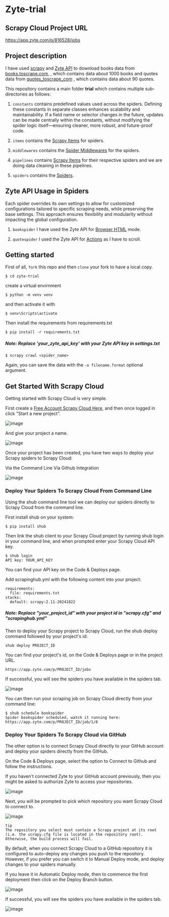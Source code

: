 # Zyte-trial

## Scrapy Cloud Project URL
https://app.zyte.com/p/816528/jobs

## Project description

I have used [scrapy](https://scrapy.org) and [Zyte API](https://www.zyte.com/zyte-api) to download books data from [books.toscrape.com](http://books.toscrape.com), , which contains data about 1000 books and quotes data from [quotes_toscrape_com](http://quotes.toscrape.com/scroll) , which contains data about 90 quotes.

This repository contains a main folder **trial** which contains multiple sub-directories as follows: 

1. `constants`  contains predefined values used across the spiders. Defining these constants in separate classes enhances scalability and maintainability. If a field name or selector changes in the future, updates can be made centrally within the constants, without modifying the spider logic itself—ensuring cleaner, more robust, and future-proof code.

2. `items` contains the [Scrapy Items](https://docs.scrapy.org/en/latest/topics/items.html) for spiders.

3. `middlewares` contains the [Spider Middlewares](https://docs.scrapy.org/en/latest/topics/spider-middleware.html) for the spiders.

4. `pipelines` contains [Scrapy Items](https://docs.scrapy.org/en/latest/topics/items.html) for their respective spiders and we are doing data cleaning in these pipelines.

5. `spiders` contains the [Spiders](https://docs.scrapy.org/en/latest/topics/spiders.html).

## Zyte API Usage in Spiders
Each spider overrides its own settings to allow for customized configurations tailored to specific scraping needs, while preserving the base settings. This approach ensures flexibility and modularity without impacting the global configuration.

1. `bookspider` I have used the Zyte API for [Browser HTML](https://docs.zyte.com/zyte-api/usage/browser.html#browser-html) mode.

2. `quotespider` I used the Zyte API for [Actions](https://docs.zyte.com/zyte-api/usage/browser.html#actions) as I have to scroll.

## Getting started

First of all, `fork` this repo and then `clone` your fork to have a local copy.
```
$ cd zyte-trial
```
create a virtual envirnment
```
$ python -m venv venv
```
and then activate it with
```
$ venv\Scripts\activate
```  
Then install the requirements from requirements.txt
```
$ pip install -r requirements.txt
```
##### Note: Replace 'your_zyte_api_key' with your Zyte API key in settings.txt
```
$ scrapy crawl <spider_name>
``` 
Again, you can save the data with the `-o filename.format` optional argument.

## Get Started With Scrapy Cloud

Getting started with Scrapy Cloud is very simple.

First create a [Free Account Scrapy Cloud Here](https://app.zyte.com/account/signup/scrapycloud), and then once logged in click "Start a new project".

![image](https://github.com/user-attachments/assets/1417eb9d-ed4b-4cdf-8e26-a646bfdbdfad)

And give your project a name.

![image](https://github.com/user-attachments/assets/aef7e4de-21a4-4e5c-8bd6-10c14d3a75f2)

Once your project has been created, you have two ways to deploy your Scrapy spiders to Scrapy Cloud:

Via the Command Line
Via Github Integration

![image](https://github.com/user-attachments/assets/2a258385-f356-4cc2-8f69-b1420d2048fd)

### Deploy Your Spiders To Scrapy Cloud From Command Line

Using the shub command line tool we can deploy our spiders directly to Scrapy Cloud from the command line.

First install shub on your system:
```
$ pip install shub
``` 
Then link the shub client to your Scrapy Cloud project by running shub login in your command line, and when prompted enter your Scrapy Cloud API key.
```
$ shub login
API key: YOUR_API_KEY
``` 
You can find your API key on the Code & Deploys page.

Add scrapinghub.yml with the following content into your project:
```
requirements:
  file: requirements.txt
stacks:
  default: scrapy:2.11-20241022
```
##### Note: Replace "your_project_id" with your project id in "scrapy.cfg" and "scrapinghub.yml"

Then to deploy your Scrapy project to Scrapy Cloud, run the shub deploy command followed by your project's id:

```
shub deploy PROJECT_ID
```
You can find your project's id, on the Code & Deploys page or in the project URL.
```
https://app.zyte.com/p/PROJECT_ID/jobs
```
If successful, you will see the spiders you have available in the spiders tab.

![image](https://github.com/user-attachments/assets/3875a576-a50c-4ebe-a45b-e4eb90a60a00)

You can then run your scraping job on Scrapy Cloud directly from your command line:
```
$ shub schedule bookspider 
Spider bookspider scheduled, watch it running here:
https://app.zyte.com/p/PROJECT_ID/job/1/8
```
### Deploy Your Spiders To Scrapy Cloud via GitHub

The other option is to connect Scrapy Cloud directly to your GitHub account and deploy your spiders directly from the GitHub.

On the Code & Deploys page, select the option to Connect to Github and follow the instructions.

If you haven't connected Zyte to your GitHub account previously, then you might be asked to authorize Zyte to access your repositories.

![image](https://github.com/user-attachments/assets/a1982973-021c-4e2b-b7da-db6ba955e062)

Next, you will be prompted to pick which repository you want Scrapy Cloud to connect to.

![image](https://github.com/user-attachments/assets/de55b817-0d72-4441-9727-5fcaf23ac854)
```
tip
The repository you select must contain a Scrapy project at its root (i.e. the scrapy.cfg file is located in the repository root). Otherwise, the build process will fail.
```
By default, when you connect Scrapy Cloud to a GitHub repository it is configured to auto-deploy any changes you push to the repository. However, if you prefer you can switch it to Manual Deploy mode, and deploy changes to your spiders manually.

If you leave it in Automatic Deploy mode, then to commence the first deployment then click on the Deploy Branch button.

![image](https://github.com/user-attachments/assets/2698f0f6-c798-4bbe-a47d-181ad15321b6)

If successful, you will see the spiders you have available in the spiders tab.

![image](https://github.com/user-attachments/assets/9384a793-cb67-444a-9120-25b1bc8b8af7)




